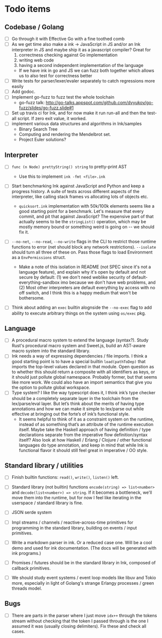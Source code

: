 # Todo items

## Codebase / Golang

- [ ] Go through it with Effective Go with a fine toothed comb
- [ ] As we get time also make a ink -> JavaScript in JS and/or an Ink interpreter in JS and maybe ship it as a javascript compiler? Great for
    1. correctness checking against Go implementation
    2. writing web code
    3. having a second independent implementation of the language
    - If we have ink in go and JS we can fuzz both together which allows us to also test for correctness better
- [ ] Write tests for parser/lexer/evaler separately to catch regressions more easily
- [ ] Add godoc.
- [ ] Implement go-fuzz to fuzz test the whole toolchain
    - go-fuzz talk: http://go-talks.appspot.com/github.com/dvyukov/go-fuzz/slides/go-fuzz.slide#1
- [ ] Set up travis ci for Ink, and for now make it run run-all and then the test-all script. If zero exit value, it worked.
- [ ] implement various data structures and algorithms in Ink/samples
    - Binary Search Tree
    - Computing and rendering the Mendelbrot set.
    - Project Euler solutions?


## Interpreter

- [ ] `func (n Node) prettyString() string` to pretty-print AST
    - Use this to implement `ink -fmt <file>.ink`
- [ ] Start benchmarking Ink against JavaScript and Python and keep a progress history. A suite of tests across different aspects of the interpreter, like calling stack frames vs allocating lots of objects etc.
    - `quicksort.ink` implementation with 50k/100k elements seems like a good starting point for a benchmark. Let's measure that every commit, and pit that against JavaScript? The expensive part of that actually seems to be the `stringList()` operation, which may be mostly memory bound or something weird is going on -- we should fix it.
- [ ] `--no-net`, `--no-read`, `--no-write` flags in the CLI to restrict those runtime functions to error (net should block any network restrictions). `--isolate` should turn all three of these on. Pass those flags to load Environment as a `EnvPermissions` struct.
    - Make a note of this isolation in README (not SPEC since it's not a language feature), and explain why it's open by default and not secure by default: (1) we don't need weblike security of default-everything-sandbox imo because we don't have web problems, and (2) Most other interpreters are default everything by access with no off switch, and I think this is a happy medium that won't be bothersome.
- [ ] Think about adding an `exec` builtin alognside the `--no-exec` flag to add ability to execute arbitrary things on the system using `os/exec` pkg.


## Language

- [ ] A procedural macro system to extend the language (syntax?). Study Rust's procedural macro system and Sweet.js, build an AST-aware macro system into the standard library.
- [ ] Ink needs a way of expressing dependencies / file imports. I think a good starting point is to have a special builtin `load(pathToDep)` that imports the top-level values declared in that module. Open question as to whether this should return a composite with all identifiers as keys, or it should just pollute global namespace. Probably former, but that seems like more work. We could also have an import semantics that give you the option to pollute global workspace.
- [ ] Type system? I like the way typescript does it, I think ink’s type checker should be a completely separate layer in the toolchain from the lex/parse/eval layer. But let’s think about the merits of having type annotations and how we can make it simple to lex/parse out while effective at bringing out the forte’s of ink’s functional style.
    - It seems helpful to think of it as a constraint system on the runtime, instead of as something that’s an attribute of the runtime execution itself. Maybe take the Haskell approach of having definition / type declarations separate from the imperative flow definition/syntax itself? Also look at how Haskell / Erlang / Clojure / other functional languages do type annotation, and keep in mind that while Ink is functional flavor it should still feel great in imperative / OO style.

## Standard library / utilities

- [ ] Finish builtin functions: `read()`, `write()`, `listen()` left.
- [ ] Standard library (not builtin) functions `encode(string) => list<number>` and `decode(list<number>) => string`. If it becomes a bottleneck, we'll move them into the runtime, but for now I feel like iterating in the userspace / standard library is fine.
- [ ] JSON serde system
- [ ] Impl streams / channels / reactive-across-time primitives for programming in the standard library, building on events / input primitives.
- [ ] Write a markdown parser in ink. Or a reduced case one. Will be a cool demo and used for ink documentation. (The docs will be generated with ink programs.)
- [ ] Promises / futures should be in the standard library in Ink, composed of callback primitives.
- [ ] We should study event systems / event loop models like libuv and Tokio more, especially in light of Golang's strange Erlangy processes / green threads model.


## Bugs

- [ ] There are parts in the parser where I just move `idx++` through the tokens stream without checking that the token I passed through is the one I assumed it was (usually closing delimiters). Fix these and check all cases.
